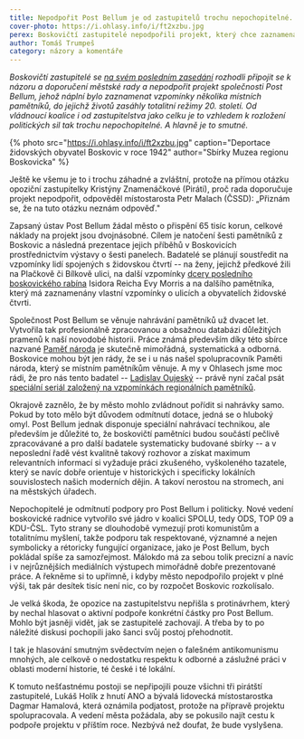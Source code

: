 ```yaml
---
title: Nepodpořit Post Bellum je od zastupitelů trochu nepochopitelné. A hlavně smutné
cover-photo: https://i.ohlasy.info/i/ft2xzbu.jpg
perex: Boskovičtí zastupitelé nepodpořili projekt, který chce zaznamenat vzpomínky místních pamětníků totalit 20. století.
author: Tomáš Trumpeš
category: názory a komentáře
---
```


*Boskovičtí zastupitelé se [na svém posledním zasedání](https://ohlasy.info/clanky/2021/09/zastupitelstvo.html) rozhodli připojit se k názoru a doporučení městské rady a nepodpořit projekt společnosti Post Bellum, jehož náplní bylo zaznamenat vzpomínky několika místních pamětníků, do jejichž životů zasáhly totalitní režimy 20. století. Od vládnoucí koalice i od zastupitelstva jako celku je to vzhledem k rozložení politických sil tak trochu nepochopitelné. A hlavně je to smutné.*

{% photo src="https://i.ohlasy.info/i/ft2xzbu.jpg" caption="Deportace židovských obyvatel Boskovic v roce 1942" author="Sbírky Muzea regionu Boskovicka" %}

Ještě ke všemu je to i trochu záhadné a zvláštní, protože na přímou otázku opoziční zastupitelky Kristýny Znamenáčkové (Piráti), proč rada doporučuje projekt nepodpořit, odpověděl místostarosta Petr Malach (ČSSD): „Přiznám se, že na tuto otázku neznám odpověď." 

Zapsaný ústav Post Bellum žádal město o přispění 65 tisíc korun, celkové náklady na projekt jsou dvojnásobné. Cílem je natočení šesti pamětníků z Boskovic a následná prezentace jejich příběhů v Boskovicích prostřednictvím výstavy o šesti panelech. Badatelé se plánují soustředit na vzpomínky lidí spojených s židovskou čtvrtí -- na ženy, jejichž předkové žili na Plačkově či Bílkově ulici, na další vzpomínky [dcery posledního boskovického rabína](https://ohlasy.info/clanky/2015/09/navsteva-evy-morris.html) Isidora Reicha Evy Morris a na dalšího pamětníka, který má zaznamenány vlastní vzpomínky o ulicích a obyvatelích židovské čtvrti.

Společnost Post Bellum se věnuje nahrávání pamětníků už dvacet let. Vytvořila tak profesionálně zpracovanou a obsažnou databázi důležitých pramenů k naší novodobé historii. Práce známá především díky této sbírce nazvané [Paměť národa](https://www.pametnaroda.cz/) je skutečně mimořádná, systematická a odborná. Boskovice mohou být jen rády, že se i u nás našel spolupracovník Paměti národa, který se místním pamětníkům věnuje. A my v Ohlasech jsme moc rádi, že pro nás tento badatel -- [Ladislav Oujeský](https://ohlasy.info/clanky/2020/11/oujesky-nazivo.html) -- právě nyní začal psát [speciální seriál založený na vzpomínkách regionálních pamětníků](https://ohlasy.info/clanky/2021/09/pribeh-marie-henzlove.html).

Okrajově zaznělo, že by město mohlo zvládnout pořídit si nahrávky samo. Pokud by toto mělo být důvodem odmítnutí dotace, jedná se o hluboký omyl. Post Bellum jednak disponuje speciální nahrávací technikou, ale především je důležité to, že boskovičtí pamětníci budou součástí pečlivě zpracovávané a pro další badatele systematicky budované sbírky -- a v neposlední řadě vést kvalitně takový rozhovor a získat maximum relevantních informací si vyžaduje práci zkušeného, vyškoleného tazatele, který se navíc dobře orientuje v historických i specificky lokálních souvislostech našich moderních dějin. A takoví nerostou na stromech, ani na městských úřadech.

Nepochopitelé je odmítnutí podpory pro Post Bellum i politicky. Nové vedení boskovické radnice vytvořilo své jádro v koalici SPOLU, tedy ODS, TOP 09 a KDU-ČSL. Tyto strany se dlouhodobě vymezují proti komunistům a totalitnímu myšlení, takže podporu tak respektované, významné a nejen symbolicky a rétoricky fungující organizace, jako je Post Bellum, bych pokládal spíše za samozřejmost. Málokdo má za sebou tolik precizní a navíc i v nejrůznějších mediálních výstupech mimořádně dobře prezentované práce. A řekněme si to upřímně, i kdyby město nepodpořilo projekt v plné výši, tak pár desítek tisíc není nic, co by rozpočet Boskovic rozkolísalo.

Je velká škoda, že opozice na zastupitelstvu nepřišla s protinávrhem, který by nechal hlasovat o aktivní podpoře konkrétní částky pro Post Bellum. Mohlo být jasněji vidět, jak se zastupitelé zachovají. A třeba by to po náležité diskusi pochopili jako šanci svůj postoj přehodnotit.

I tak je hlasování smutným svědectvím nejen o falešném antikomunismu mnohých, ale celkově o nedostatku respektu k odborné a záslužné práci v oblasti moderní historie, té české i té lokální. 

K tomuto nešťastnému postoji se nepřipojili pouze všichni tři pirátští zastupitelé, Lukáš Holík z hnutí ANO a bývalá lidovecká místostarostka Dagmar Hamalová, která oznámila podjatost, protože na přípravě projektu spolupracovala. A vedení města požádala, aby se pokusilo najít cestu k podpoře projektu v příštím roce. Nezbývá než doufat, že bude vyslyšena.
